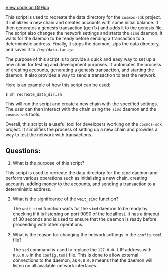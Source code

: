 [View code on GitHub](https://github.com/cosmos/cosmos-sdk/blob/main/contrib/rosetta/configuration/data.sh)

This script is used to recreate the data directory for the `cosmos-sdk` project. It initializes a new chain and creates accounts with some initial balance. It then generates a genesis transaction (genTx) and adds it to the genesis file. The script also changes the network settings and starts the `simd` daemon. It waits for the daemon to be ready before sending a transaction to a deterministic address. Finally, it stops the daemon, zips the data directory, and saves it to `/tmp/data.tar.gz`.

The purpose of this script is to provide a quick and easy way to set up a new chain for testing and development purposes. It automates the process of creating accounts, generating a genesis transaction, and starting the daemon. It also provides a way to send a transaction to test the network.

Here is an example of how this script can be used:

```
$ sh recreate_data_dir.sh
```

This will run the script and create a new chain with the specified settings. The user can then interact with the chain using the `simd` daemon and the `cosmos-sdk` tools.

Overall, this script is a useful tool for developers working on the `cosmos-sdk` project. It simplifies the process of setting up a new chain and provides a way to test the network with transactions.
## Questions: 
 1. What is the purpose of this script?
   
   This script is used to recreate the data directory for the `simd` daemon and perform various operations such as initializing a new chain, creating accounts, adding money to the accounts, and sending a transaction to a deterministic address.

2. What is the significance of the `wait_simd` function?
   
   The `wait_simd` function waits for the `simd` daemon to be ready by checking if it is listening on port 9090 of the localhost. It has a timeout of 30 seconds and is used to ensure that the daemon is ready before proceeding with other operations.

3. What is the reason for changing the network settings in the `config.toml` file?
   
   The `sed` command is used to replace the `127.0.0.1` IP address with `0.0.0.0` in the `config.toml` file. This is done to allow external connections to the daemon, as `0.0.0.0` means that the daemon will listen on all available network interfaces.